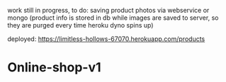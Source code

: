 work still in progress, to do: saving product photos via webservice or mongo (product info is stored in db while images are saved to server, so they are purged every time heroku dyno spins up)


deployed: https://limitless-hollows-67070.herokuapp.com/products

# Online-shop-v1
